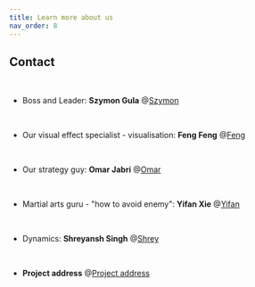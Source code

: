 ```yaml
---
title: Learn more about us
nav_order: 8
---
```


## Contact
<br>

* Boss and Leader: **Szymon Gula**  @[Szymon](https://github.com/szgula)
<br>

* Our visual effect specialist - visualisation: **Feng Feng**  @[Feng](https://github.com/fengfengFinn)
<br>

* Our strategy guy: **Omar Jabri**  @[Omar](https://github.com/OmarJabri7)
<br>

* Martial arts guru - "how to avoid enemy": **Yifan Xie**  @[Yifan](https://github.com/Yifan-Xie)
<br>

* Dynamics: **Shreyansh Singh** @[Shrey](https://github.com/shreyExp)
<br>

* **Project address** @[Project address](https://github.com/szgula/UofG_Robotics_TDP)

